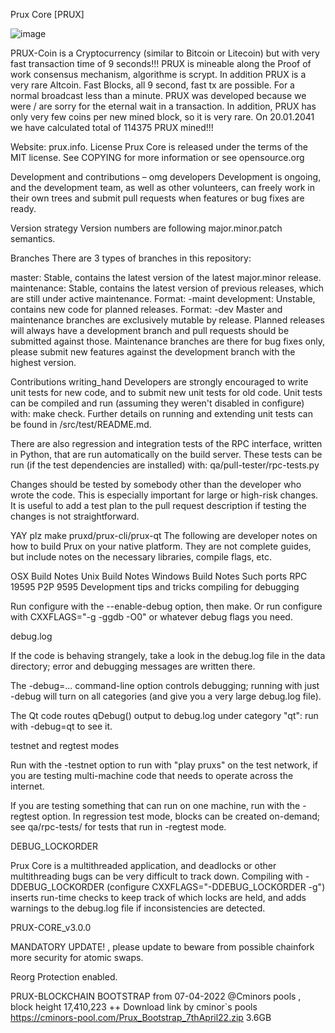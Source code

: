 Prux Core [PRUX]

![image](https://user-images.githubusercontent.com/91484011/166093048-6883b544-7be1-40a2-ba38-cfa68443c862.png)

PRUX-Coin is a Cryptocurrency (similar to Bitcoin or Litecoin) but with very fast transaction time of 9 seconds!!! PRUX is mineable along the Proof of work consensus mechanism, algorithme is scrypt. In addition PRUX is a very rare Altcoin. Fast Blocks, all 9 second, fast tx are possible. For a normal broadcast less than a minute. PRUX was developed because we were / are sorry for the eternal wait in a transaction. In addition, PRUX has only very few coins per new mined block, so it is very rare. On 20.01.2041 we have calculated total of 114375 PRUX mined!!!

Website: prux.info.
License
Prux Core is released under the terms of the MIT license. See COPYING for more information or see opensource.org

Development and contributions – omg developers
Development is ongoing, and the development team, as well as other volunteers, can freely work in their own trees and submit pull requests when features or bug fixes are ready.

Version strategy
Version numbers are following major.minor.patch semantics.

Branches
There are 3 types of branches in this repository:

master: Stable, contains the latest version of the latest major.minor release.
maintenance: Stable, contains the latest version of previous releases, which are still under active maintenance. Format: <version>-maint
development: Unstable, contains new code for planned releases. Format: <version>-dev
Master and maintenance branches are exclusively mutable by release. Planned releases will always have a development branch and pull requests should be submitted against those. Maintenance branches are there for bug fixes only, please submit new features against the development branch with the highest version.

Contributions writing_hand
Developers are strongly encouraged to write unit tests for new code, and to submit new unit tests for old code. Unit tests can be compiled and run (assuming they weren't disabled in configure) with: make check. Further details on running and extending unit tests can be found in /src/test/README.md.

There are also regression and integration tests of the RPC interface, written in Python, that are run automatically on the build server. These tests can be run (if the test dependencies are installed) with: qa/pull-tester/rpc-tests.py

Changes should be tested by somebody other than the developer who wrote the code. This is especially important for large or high-risk changes. It is useful to add a test plan to the pull request description if testing the changes is not straightforward.

YAY plz make pruxd/prux-cli/prux-qt
The following are developer notes on how to build Prux on your native platform. They are not complete guides, but include notes on the necessary libraries, compile flags, etc.

OSX Build Notes
Unix Build Notes
Windows Build Notes
Such ports
RPC 19595
P2P 9595
Development tips and tricks
compiling for debugging

Run configure with the --enable-debug option, then make. Or run configure with CXXFLAGS="-g -ggdb -O0" or whatever debug flags you need.

debug.log

If the code is behaving strangely, take a look in the debug.log file in the data directory; error and debugging messages are written there.

The -debug=... command-line option controls debugging; running with just -debug will turn on all categories (and give you a very large debug.log file).

The Qt code routes qDebug() output to debug.log under category "qt": run with -debug=qt to see it.

testnet and regtest modes

Run with the -testnet option to run with "play pruxs" on the test network, if you are testing multi-machine code that needs to operate across the internet.

If you are testing something that can run on one machine, run with the -regtest option. In regression test mode, blocks can be created on-demand; see qa/rpc-tests/ for tests that run in -regtest mode.

DEBUG_LOCKORDER

Prux Core is a multithreaded application, and deadlocks or other multithreading bugs can be very difficult to track down. Compiling with -DDEBUG_LOCKORDER (configure CXXFLAGS="-DDEBUG_LOCKORDER -g") inserts run-time checks to keep track of which locks are held, and adds warnings to the debug.log file if inconsistencies are detected.
        
 
        
 PRUX-CORE_v3.0.0 
 
 MANDATORY UPDATE! , please update to beware from possible chainfork more security for atomic swaps. 
 
 Reorg Protection enabled. 
 
 PRUX-BLOCKCHAIN BOOTSTRAP from 07-04-2022 @Cminors pools , block height 17,410,223 ++ 
 Download link by cminor`s pools https://cminors-pool.com/Prux_Bootstrap_7thApril22.zip 3.6GB 
  
   
